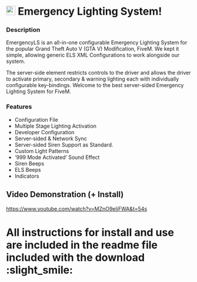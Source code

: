 # <img src="https://infimpsolutions.com/wp-content/uploads/2020/11/els.png" width="25" height="25" /> **Emergency Lighting System!**

### Description

EmergencyLS is an all-in-one configurable Emergency Lighting System for the popular Grand Theft Auto V (GTA V) Modification, FiveM. We kept it simple, allowing generic ELS XML Configurations to work alongside our system.

The server-side element restricts controls to the driver and allows the driver to activate primary, secondary & warning lighting each with individually configurable key-bindings. Welcome to the best server-sided Emergency Lighting System for FiveM.


### Features


* Configuration File
* Multiple Stage Lighting Activation
* Developer Configuration
* Server-sided & Network Sync
* Server-sided Siren Support as Standard.
* Custom Light Patterns
* ‘999 Mode Activated’ Sound Effect
* Siren Beeps
* ELS Beeps
* Indicators

## Video Demonstration (+ Install)
https://www.youtube.com/watch?v=MZnO9eIjFWA&t=54s

# **All instructions for install and use are included in the readme file included with the download :slight_smile:** 
